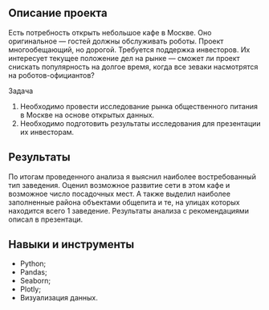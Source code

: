 ## Описание проекта

Есть потребность открыть небольшое кафе в Москве. Оно оригинальное — гостей должны обслуживать роботы. Проект многообещающий, но дорогой. Требуется поддержка инвесторов. Их интересует текущее положение дел на рынке — сможет ли проект снискать популярность на долгое время, когда все зеваки насмотрятся на роботов-официантов?

Задача

1. Необходимо провести исследование рынка общественного питания в Москве на основе открытых данных.
2. Необходимо подготовить результаты исследования для презентации их инвесторам.

## Результаты

По итогам проведенного анализа я выяснил наиболее востребованный тип заведения.
Оценил возможное развитие сети в этом кафе и возможное число посадочных мест.
А также выделил наиболее заполненные района объектами общепита и те, на улицах которых находится всего 1 заведение.
Результаты анализа с рекомендациями описал в презентаци.  


## Навыки и инструменты

- Python;
- Pandas;
- Seaborn;
- Plotly;
- Визуализация данных.


